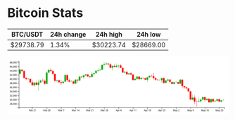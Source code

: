 # Bitcoin Stats

BTC/USDT|24h change|24h high|24h low|
|---|---|---|---|
|$29738.79|1.34%|$30223.74|$28669.00|

<img src="./chart.svg">
